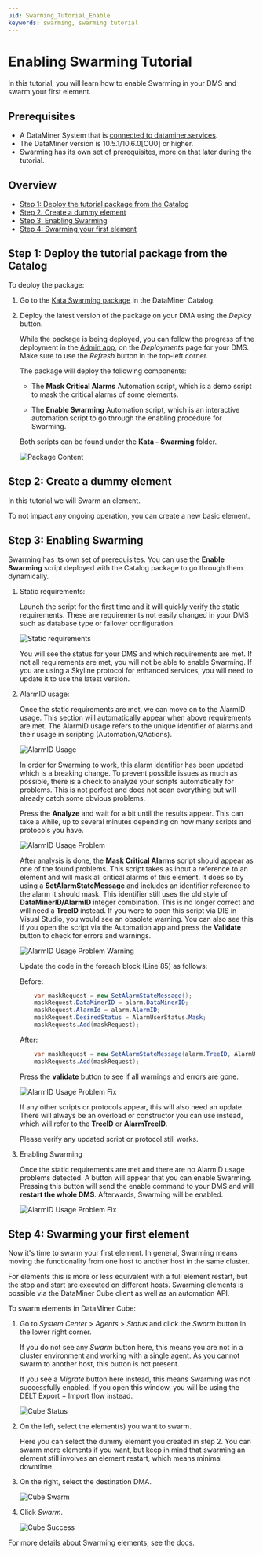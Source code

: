 ```yaml
---
uid: Swarming_Tutorial_Enable
keywords: swarming, swarming tutorial
---
```


# Enabling Swarming Tutorial

In this tutorial, you will learn how to enable Swarming in your DMS and swarm your first element.

## Prerequisites

- A DataMiner System that is [connected to dataminer.services](https://docs.dataminer.services/user-guide/Cloud_Platform/Connecting_to_cloud/Connecting_your_DataMiner_System_to_the_cloud.html).
- The DataMiner version is 10.5.1/10.6.0[CU0] or higher.
- Swarming has its own set of prerequisites, more on that later during the tutorial.

## Overview

- [Step 1: Deploy the tutorial package from the Catalog](#step-1-deploy-the-tutorial-package-from-the-catalog)
- [Step 2: Create a dummy element](#step-2-create-a-dummy-element)
- [Step 3: Enabling Swarming](#step-3-enabling-swarming)
- [Step 4: Swarming your first element](#step-4-swarming-your-first-element)

## Step 1: Deploy the tutorial package from the Catalog

To deploy the package:

1. Go to the [Kata Swarming package](https://catalog.dataminer.services/details/b087dd80-8a62-4ef0-9321-76964ac4e039) in the DataMiner Catalog.

1. Deploy the latest version of the package on your DMA using the *Deploy* button.

    While the package is being deployed, you can follow the progress of the deployment in the [Admin app](xref:Accessing_the_Admin_app), on the *Deployments* page for your DMS. Make sure to use the *Refresh* button in the top-left corner.

    The package will deploy the following components:

    - The **Mask Critical Alarms** Automation script, which is a demo script to mask the critical alarms of some elements.

    - The **Enable Swarming** Automation script, which is an interactive automation script to go through the enabling procedure for Swarming.

    Both scripts can be found under the **Kata - Swarming** folder.

   ![Package Content](~/user-guide/images/Swarming_Tutorial_Enable_Package_Content.png)

## Step 2: Create a dummy element

In this tutorial we will Swarm an element.

To not impact any ongoing operation, you can create a new basic element.

## Step 3: Enabling Swarming

Swarming has its own set of prerequisites.
You can use the **Enable Swarming** script deployed with the Catalog package to go through them dynamically.

1. Static requirements:

   Launch the script for the first time and it will quickly verify the static requirements.
   These are requirements not easily changed in your DMS such as database type or failover configuration.

   ![Static requirements](~/user-guide/images/Swarming_Tutorial_Enable_Static_Requirements.png)

   You will see the status for your DMS and which requirements are met.
   If not all requirements are met, you will not be able to enable Swarming.
   If you are using a Skyline protocol for enhanced services, you will need to update it to use the latest version.

1. AlarmID usage:

   Once the static requirements are met, we can move on to the AlarmID usage.
   This section will automatically appear when above requirements are met.
   The AlarmID usage refers to the unique identifier of alarms and their usage in scripting (Automation/QActions).

   ![AlarmID Usage](~/user-guide/images/Swarming_Tutorial_Enable_AlarmID_Usage.png)

   In order for Swarming to work, this alarm identifier has been updated which is a breaking change.
   To prevent possible issues as much as possible, there is a check to analyze your scripts automatically for problems.
   This is not perfect and does not scan everything but will already catch some obvious problems.

   Press the **Analyze** and wait for a bit until the results appear. This can take a while, up to several minutes depending on how many scripts and protocols you have.

   ![AlarmID Usage Problem](~/user-guide/images/Swarming_Tutorial_Enable_AlarmID_Usage_Problem.png)

   After analysis is done, the **Mask Critical Alarms** script should appear as one of the found problems.
   This script takes as input a reference to an element and will mask all critical alarms of this element.
   It does so by using a **SetAlarmStateMessage** and includes an identifier reference to the alarm it should mask.
   This identifier still uses the old style of **DataMinerID/AlarmID** integer combination. This is no longer correct and will need a **TreeID** instead.
   If you were to open this script via DIS in Visual Studio, you would see an obsolete warning.
   You can also see this if you open the script via the Automation app and press the **Validate** button to check for errors and warnings.

   ![AlarmID Usage Problem Warning](~/user-guide/images/Swarming_Tutorial_Enable_AlarmID_Usage_Problem_Warning.png)

   Update the code in the foreach block (Line 85) as follows:

    Before:

    ```csharp
        var maskRequest = new SetAlarmStateMessage();
        maskRequest.DataMinerID = alarm.DataMinerID;
        maskRequest.AlarmId = alarm.AlarmID;
        maskRequest.DesiredStatus = AlarmUserStatus.Mask;
        maskRequests.Add(maskRequest);
    ```

    After:

    ```csharp
        var maskRequest = new SetAlarmStateMessage(alarm.TreeID, AlarmUserStatus.Mask, "");
        maskRequests.Add(maskRequest);
    ```

   Press the **validate** button to see if all warnings and errors are gone.

   ![AlarmID Usage Problem Fix](~/user-guide/images/Swarming_Tutorial_Enable_AlarmID_Usage_Problem_Fix.png)

   If any other scripts or protocols appear, this will also need an update.
   There will always be an overload or constructor you can use instead, which will refer to the **TreeID** or **AlarmTreeID**.

   Please verify any updated script or protocol still works.

1. Enabling Swarming

   Once the static requirements are met and there are no AlarmID usage problems detected. A button will appear that you can enable Swarming.
   Pressing this button will send the enable command to your DMS and will **restart the whole DMS**. Afterwards, Swarming will be enabled.

   ![AlarmID Usage Problem Fix](~/user-guide/images/Swarming_Tutorial_Enable_No_Problems.png)

## Step 4: Swarming your first element

Now it's time to swarm your first element.
In general, Swarming means moving the functionality from one host to another host in the same cluster.

For elements this is more or less equivalent with a full element restart, but the stop and start are executed on different hosts.
Swarming elements is possible via the DataMiner Cube client as well as an automation API.

To swarm elements in DataMiner Cube:

1. Go to *System Center* > *Agents* > *Status* and click the *Swarm* button in the lower right corner.

    If you do not see any *Swarm* button here, this means you are not in a cluster environment and working with a single agent. As you cannot swarm to another host, this button is not present.

    If you see a *Migrate* button here instead, this means Swarming was not successfully enabled. If you open this window, you will be using the DELT Export + Import flow instead.

    ![Cube Status](~/user-guide/images/Swarming_Tutorial_Enable_Cube_Status.png)

1. On the left, select the element(s) you want to swarm.

    Here you can select the dummy element you created in step 2.
    You can swarm more elements if you want, but keep in mind that swarming an element still involves an element restart, which means minimal downtime.

1. On the right, select the destination DMA.

    ![Cube Swarm](~/user-guide/images/Swarming_Tutorial_Enable_Cube_Swarm.png)

1. Click *Swarm*.

    ![Cube Success](~/user-guide/images/Swarming_Tutorial_Enable_Cube_Success.png)

For more details about Swarming elements, see the [docs](xref:SwarmingElements).
